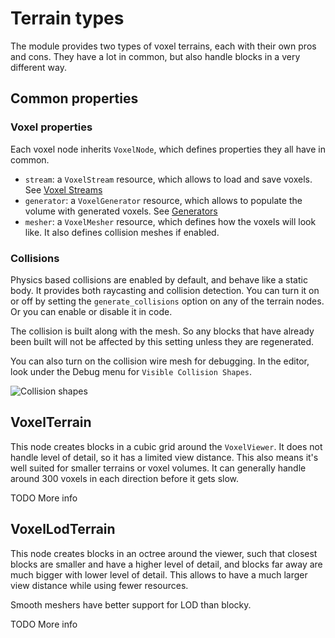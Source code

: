 Terrain types
=================

The module provides two types of voxel terrains, each with their own pros and cons. They have a lot in common, but also handle blocks in a very different way.


Common properties
-------------------

### Voxel properties

Each voxel node inherits `VoxelNode`, which defines properties they all have in common.

- `stream`: a `VoxelStream` resource, which allows to load and save voxels. See [Voxel Streams](streams.md)
- `generator`: a `VoxelGenerator` resource, which allows to populate the volume with generated voxels. See [Generators](generators.md)
- `mesher`: a `VoxelMesher` resource, which defines how the voxels will look like. It also defines collision meshes if enabled.


### Collisions

Physics based collisions are enabled by default, and behave like a static body. It provides both raycasting and collision detection. You can turn it on or off by setting the `generate_collisions` option on any of the terrain nodes. Or you can enable or disable it in code.

The collision is built along with the mesh. So any blocks that have already been built will not be affected by this setting unless they are regenerated.

You can also turn on the collision wire mesh for debugging. In the editor, look under the Debug menu for `Visible Collision Shapes`.

![Collision shapes](images/debug-collision-shapes.gif)


VoxelTerrain
--------------

This node creates blocks in a cubic grid around the `VoxelViewer`. It does not handle level of detail, so it has a limited view distance. This also means it's well suited for smaller terrains or voxel volumes. It can generally handle around 300 voxels in each direction before it gets slow.

TODO More info



VoxelLodTerrain
----------------

This node creates blocks in an octree around the viewer, such that closest blocks are smaller and have a higher level of detail, and blocks far away are much bigger with lower level of detail. This allows to have a much larger view distance while using fewer resources.

Smooth meshers have better support for LOD than blocky.

TODO More info

